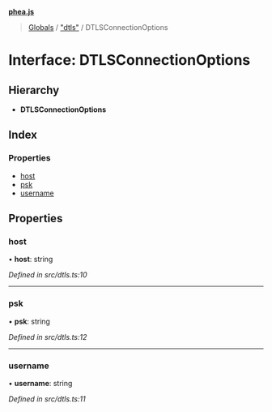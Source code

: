 **[phea.js](../README.md)**

> [Globals](../globals.md) / ["dtls"](../modules/_dtls_.md) / DTLSConnectionOptions

# Interface: DTLSConnectionOptions

## Hierarchy

* **DTLSConnectionOptions**

## Index

### Properties

* [host](_dtls_.dtlsconnectionoptions.md#host)
* [psk](_dtls_.dtlsconnectionoptions.md#psk)
* [username](_dtls_.dtlsconnectionoptions.md#username)

## Properties

### host

•  **host**: string

*Defined in src/dtls.ts:10*

___

### psk

•  **psk**: string

*Defined in src/dtls.ts:12*

___

### username

•  **username**: string

*Defined in src/dtls.ts:11*
